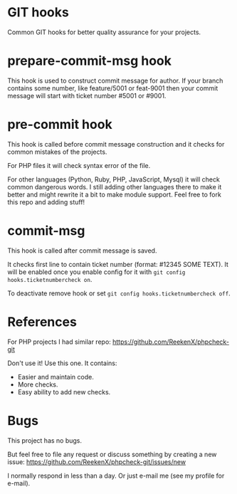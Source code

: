 # GIT hooks

Common GIT hooks for better quality assurance for your projects.

# prepare-commit-msg hook

This hook is used to construct commit message for author. If your branch contains some number,
like feature/5001 or feat-9001 then your commit message will start with ticket number #5001 or #9001.


# pre-commit hook

This hook is called before commit message construction and it checks for common mistakes of the projects.

For PHP files it will check syntax error of the file.

For other languages (Python, Ruby, PHP, JavaScript, Mysql) it will check common dangerous words. I still
adding other languages there to make it better and might rewrite it a bit to make module support. Feel
free to fork this repo and adding stuff!

# commit-msg

This hook is called after commit message is saved.

It checks first line to contain ticket number (format: #12345 SOME TEXT). It will be enabled once you
enable config for it with `git config hooks.ticketnumbercheck on`.

To deactivate remove hook or set `git config hooks.ticketnumbercheck off`.

# References

For PHP projects I had similar repo: https://github.com/ReekenX/phpcheck-git

Don't use it! Use this one. It contains:

* Easier and maintain code.
* More checks.
* Easy ability to add new checks.

# Bugs

This project has no bugs.

But feel free to file any request or discuss something by creating a new issue: https://github.com/ReekenX/phpcheck-git/issues/new

I normally respond in less than a day. Or just e-mail me (see my profile for e-mail).

